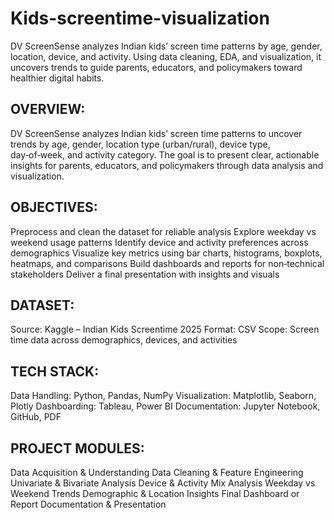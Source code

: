 # Kids-screentime-visualization
DV ScreenSense analyzes Indian kids’ screen time patterns by age, gender, location, device, and activity. Using data cleaning, EDA, and visualization, it uncovers trends to guide parents, educators, and policymakers toward healthier digital habits.
## OVERVIEW:

DV ScreenSense analyzes Indian kids’ screen time patterns to uncover trends by age, gender, location type (urban/rural), device type, day‑of‑week, and activity category. The goal is to present clear, actionable insights for parents, educators, and policymakers through data analysis and visualization.

## OBJECTIVES:

Preprocess and clean the dataset for reliable analysis
Explore weekday vs weekend usage patterns
Identify device and activity preferences across demographics
Visualize key metrics using bar charts, histograms, boxplots, heatmaps, and comparisons
Build dashboards and reports for non‑technical stakeholders
Deliver a final presentation with insights and visuals
## DATASET:

Source: Kaggle – Indian Kids Screentime 2025
Format: CSV
Scope: Screen time data across demographics, devices, and activities
## TECH STACK:

Data Handling: Python, Pandas, NumPy
Visualization: Matplotlib, Seaborn, Plotly
Dashboarding: Tableau, Power BI
Documentation: Jupyter Notebook, GitHub, PDF
## PROJECT MODULES:

Data Acquisition & Understanding
Data Cleaning & Feature Engineering
Univariate & Bivariate Analysis
Device & Activity Mix Analysis
Weekday vs Weekend Trends
Demographic & Location Insights
Final Dashboard or Report
Documentation & Presentation
